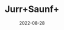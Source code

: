 ---
title: 'Jurr+Saunf+'
date: '2022-08-28' 
metatag: '' 
inventory: '0' 
draft: false 
# meta description 
shortDescripton: ''
description: 'Herb'
longdescription: ''
featured: True
# product Price
price: '40.0'
# Product Short Description
shortDescription: ''
productID: 'D043916F-BF26-ED11-9968-005056B3A416'
type: 'products'
category: 'Herb' 
thumnailproduct: 'https://aminsaddiquidawakhana.eralive.net/images/products/D043916F-BF26-ED11-9968-005056B3A4161.png' 
images:
  - image: 'images/products/D043916F-BF26-ED11-9968-005056B3A4161.png'  
Variants:
---